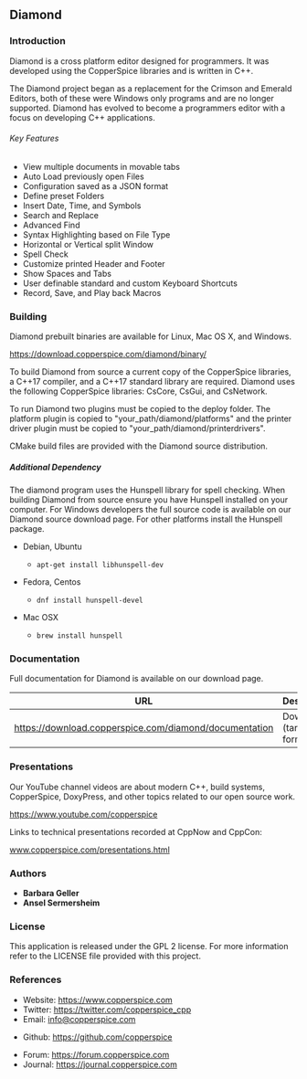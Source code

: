 ## Diamond

### Introduction

Diamond is a cross platform editor designed for programmers. It was developed using the CopperSpice libraries and is
written in C++.

The Diamond project began as a replacement for the Crimson and Emerald Editors, both of these were Windows only
programs and are no longer supported. Diamond has evolved to become a programmers editor with a focus on developing
C++ applications.


###### Key Features

* View multiple documents in movable tabs
* Auto Load previously open Files
* Configuration saved as a JSON format
* Define preset Folders
* Insert Date, Time, and Symbols
* Search and Replace
* Advanced Find
* Syntax Highlighting based on File Type
* Horizontal or Vertical split Window
* Spell Check
* Customize printed Header and Footer
* Show Spaces and Tabs
* User definable standard and custom Keyboard Shortcuts
* Record, Save, and Play back Macros


### Building

Diamond prebuilt binaries are available for Linux, Mac OS X, and Windows.

https://download.copperspice.com/diamond/binary/

To build Diamond from source a current copy of the CopperSpice libraries, a C++17 compiler, and a C++17 standard
library are required. Diamond uses the following CopperSpice libraries: CsCore, CsGui, and CsNetwork.

To run Diamond two plugins must be copied to the deploy folder. The platform plugin is copied to
"your_path/diamond/platforms" and the printer driver plugin must be copied to "your_path/diamond/printerdrivers".

CMake build files are provided with the Diamond source distribution.


##### Additional Dependency

The diamond program uses the Hunspell library for spell checking. When building Diamond from  source ensure you have
Hunspell installed on your computer. For Windows developers the full source code is available on our Diamond source
download page. For other platforms install the Hunspell package.

* Debian, Ubuntu
   * `apt-get install libhunspell-dev`


* Fedora, Centos
   * `dnf install hunspell-devel`


* Mac OSX
   * `brew install hunspell`


### Documentation

Full documentation for Diamond is available on our download page.

|URL      |Description|
|---------|-----------|
|https://download.copperspice.com/diamond/documentation| Download (tar and zip formats)|


### Presentations

Our YouTube channel videos are about modern C++, build systems, CopperSpice, DoxyPress, and other topics related to
our open source work.

https://www.youtube.com/copperspice


Links to technical presentations recorded at CppNow and CppCon:

www.copperspice.com/presentations.html


### Authors

* **Barbara Geller**
* **Ansel Sermersheim**


### License

This application is released under the GPL 2 license. For more information refer to the LICENSE file provided with this
project.


### References

 * Website:  https://www.copperspice.com
 * Twitter:  https://twitter.com/copperspice_cpp
 * Email:    info@copperspice.com

<!-- -->
 * Github:   https://github.com/copperspice

<!-- -->
 * Forum:    https://forum.copperspice.com
 * Journal:  https://journal.copperspice.com
